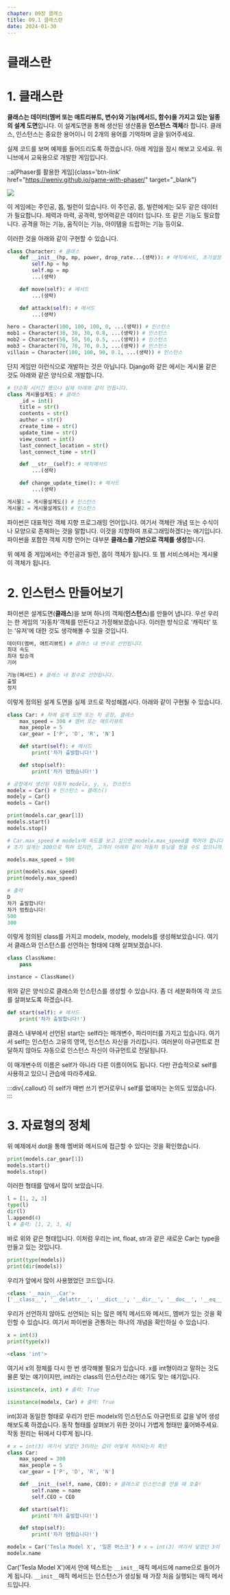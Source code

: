 ```yaml
---
chapter: 09장 클래스
title: 09.1 클래스란
date: 2024-01-30
---
```


# 클래스란

# 1. 클래스란

**클래스는 데이터(멤버 또는 애트리뷰트, 변수)와 기능(메서드, 함수)을 가지고 있는 일종의 설계 도면**입니다. 이 설계도면을 통해 생산된 생산품을 **인스턴스 객체**라 합니다. 클래스, 인스턴스는 중요한 용어이니 이 2개의 용어를 기억하며 글을 읽어주세요.

실제 코드를 보며 예제를 들어드리도록 하겠습니다. 아래 게임을 잠시 해보고 오세요. 위니브에서 교육용으로 개발한 게임입니다.

::a[Phaser를 활용한 게임]{class='btn-link' href="https://weniv.github.io/game-with-phaser/" target="\_blank"}

![](/images/python/chapter09/1-1.png)

이 게임에는 주인공, 몹, 빌런이 있습니다. 이 주인공, 몹, 빌런에게는 모두 같은 데이터가 필요합니다. 체력과 마력, 공격력, 방어력같은 데이터 입니다. 또 같은 기능도 필요합니다. 공격을 하는 기능, 움직이는 기능, 아이템을 드랍하는 기능 등이요.

이러한 것을 아래와 같이 구현할 수 있습니다.

```python
class Character: # 클래스
    def __init__(hp, mp, power, drop_rate...(생략)): # 매직메서드, 초기설정
        self.hp = hp
        self.mp = mp
        ...(생략)

    def move(self): # 메서드
        ...(생략)

    def attack(self): # 메서드
        ...(생략)

hero = Character(100, 100, 100, 0, ...(생략)) # 인스턴스
mob1 = Character(30, 30, 30, 0.8, ...(생략)) # 인스턴스
mob2 = Character(50, 50, 50, 0.5, ...(생략)) # 인스턴스
mob3 = Character(70, 70, 70, 0.3, ...(생략)) # 인스턴스
villain = Character(100, 100, 90, 0.1, ...(생략)) # 인스턴스
```

단지 게임만 이런식으로 개발하는 것은 아닙니다. Django와 같은 에서는 게시물 같은 것도 아래와 같은 양식으로 개발합니다.

```python
# 단순화 시키긴 했으나 실제 아래와 같이 만듭니다.
class 게시물설계도: # 클래스
    _id = int()
    title = str()
    contents = str()
    author = str()
    create_time = str()
    update_time = str()
    view_count = int()
    last_connect_location = str()
    last_connect_time = str()

    def __str__(self): # 매직메서드
        ...(생략)

    def change_update_time(): # 메서드
        ...(생략)

게시물1 = 게시물설계도() # 인스턴스
게시물2 = 게시물설계도() # 인스턴스
```

파이썬은 대표적인 객체 지향 프로그래밍 언어입니다. 여기서 객체란 개념 또는 수식이나 모양으로 존재하는 것을 말합니다. 이것을 지향하여 프로그래밍하겠다는 얘기입니다. 파이썬을 포함한 객체 지향 언어는 대부분 **클래스를 기반으로 객체를 생성**합니다.

위 예제 중 게임에서는 주인공과 빌런, 몹이 객체가 됩니다. 또 웹 서비스에서는 게시물이 객체가 됩니다.

# 2. 인스턴스 만들어보기

파이썬은 설계도면(**클래스**)을 보며 하나의 객체(**인스턴스**)를 만들어 냅니다. 우선 우리는 한 게임의 ‘자동차’객체를 만든다고 가정해보겠습니다. 이러한 방식으로 ‘캐릭터’ 또는 ‘유저’에 대한 것도 생각해볼 수 있을 것입니다.

```python
데이터(멤버, 애트리뷰트) # 클래스 내 변수로 선언됩니다.
최대 속도
최대 탑승객
기어

기능(메서드) # 클래스 내 함수로 선언됩니다.
출발
정지
```

이렇게 정의된 설계 도면을 실제 코드로 작성해봅시다. 아래와 같이 구현될 수 있습니다.

```python
class Car: # 차에 설계 도면 또는 차 공장, 클래스
    max_speed = 300 # 멤버 또는 애트리뷰트
    max_people = 5
    car_gear = ['P', 'D', 'R', 'N']

    def start(self): # 메서드
        print('차가 출발합니다!')

    def stop(self):
        print('차가 멈췄습니다!')

# 공장에서 생산된 자동차 modelx, y, s, 인스턴스
modelx = Car() # 인스턴스 = 클래스()
modely = Car()
models = Car()

print(models.car_gear[1])
models.start()
models.stop()

# Car.max_speed # modelx에 속도를 보고 싶으면 modelx.max_speed를 찍어야 합니다.
# 초기 설계는 300으로 찍혀 있지만, 고객이 아래와 같이 자동차 튜닝을 했을 수도 있으니까요.

models.max_speed = 500

print(models.max_speed)
print(modely.max_speed)
```

```python
# 출력
D
차가 출발합니다!
차가 멈췄습니다!
500
300
```

이렇게 정의된 class를 가지고 modelx, modely, models를 생성해보았습니다. 여기서 클래스와 인스턴스를 선언하는 형태에 대해 살펴보겠습니다.

```python
class ClassName:
    pass
```

```python
instance = ClassName()
```

위와 같은 양식으로 클래스와 인스턴스를 생성할 수 있습니다. 좀 더 세분화하여 각 코드를 살펴보도록 하겠습니다.

```python
def start(self): # 메서드
    print('차가 출발합니다!')
```

클래스 내부에서 선언된 start는 self라는 매개변수, 파라미터를 가지고 있습니다. 여기서 self는 인스턴스 고유의 영역, 인스턴스 자신을 가리킵니다. 여러분이 아규먼트로 전달하지 않아도 자동으로 인스턴스 자신이 아규먼트로 전달됩니다.

이 매개변수의 이름은 self가 아니라 다른 이름이어도 됩니다. 다만 관습적으로 self를 사용하고 있으니 관습에 따라주세요.

:::div{.callout}
이 self가 매번 쓰기 번거로우니 self를 없애자는 논의도 있었습니다.
:::

# 3. 자료형의 정체

위 예제에서 dot을 통해 멤버와 메서드에 접근할 수 있다는 것을 확인했습니다.

```python
print(models.car_gear[1])
models.start()
models.stop()
```

이러한 형태를 앞에서 많이 보았습니다.

```python
l = [1, 2, 3]
type(l)
dir(l)
l.append(4)
l # 출력: [1, 2, 3, 4]
```

바로 위와 같은 형태입니다. 이처럼 우리는 int, float, str과 같은 새로운 Car는 type을 만들고 있는 것입니다.

```python
print(type(models))
print(dir(models))
```

우리가 앞에서 많이 사용했었던 코드입니다.

```python
<class '__main__.Car'>
['__class__', '__delattr__', '__dict__', '__dir__', '__doc__', '__eq__', '__format__', '__ge__', '__getattribute__', '__gt__', '__hash__', '__init__', '__init_subclass__', '__le__', '__lt__', '__module__', '__ne__', '__new__', '__reduce__', '__reduce_ex__', '__repr__', '__setattr__', '__sizeof__', '__str__', '__subclasshook__', '__weakref__', 'car_gear', 'max_people', 'max_speed', 'start', 'stop']
```

우리가 선언하지 않아도 선언되는 되는 많은 메직 메서드와 메서드, 멤버가 있는 것을 확인할 수 있습니다. 여기서 파이썬을 관통하는 하나의 개념을 확인하실 수 있습니다.

```python
x = int(3)
print(type(x))
```

```python
<class 'int'>
```

여기서 x의 정체를 다시 한 번 생각해볼 필요가 있습니다. x를 int형이라고 말하는 것도 물론 맞는 얘기이지만, int라는 class의 인스턴스라는 얘기도 맞는 얘기입니다.

```python
isinstance(x, int) # 출력: True
```

```python
isinstance(modelx, Car) # 출력: True
```

int(3)과 동일한 형태로 우리가 만든 modelx의 인스턴스도 아규먼트로 값을 넣어 생성 해보도록 하겠습니다. 동작 형태를 살펴보기 위한 것이니 가볍게 형태만 훑어봐주세요. 작동 원리는 뒤에서 다루게 됩니다.

```python
# x = int(3) 여기서 넣었던 3이라는 값이 어떻게 처리되는지 확인
class Car:
    max_speed = 300
    max_people = 5
    car_gear = ['P', 'D', 'R', 'N']

    def __init__(self, name, CEO): # 클래스로 인스턴스를 만들 때 호출!
        self.name = name
        self.CEO = CEO

    def start(self):
        print('차가 출발합니다!')

    def stop(self):
        print('차가 멈췄습니다!')

modelx = Car('Tesla Model X', '일론 머스크') # x = int(3) 여기서 넣었던 3이 __init__ 메직메서드에서 처리!
modelx.name
```

Car('Tesla Model X')에서 안에 텍스트는 `__init__`매직 메서드에 name으로 들어가게 됩니다. `__init__`매직 메서드는 인스턴스가 생성될 때 가장 처음 실행되는 매직 메서드입니다.
